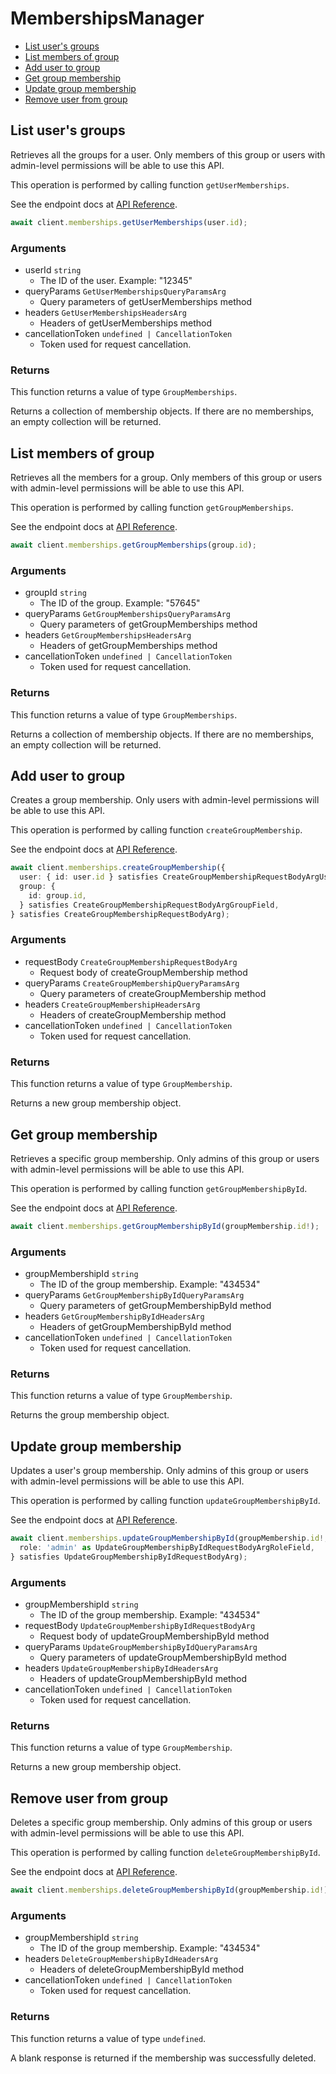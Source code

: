 # MembershipsManager

- [List user's groups](#list-users-groups)
- [List members of group](#list-members-of-group)
- [Add user to group](#add-user-to-group)
- [Get group membership](#get-group-membership)
- [Update group membership](#update-group-membership)
- [Remove user from group](#remove-user-from-group)

## List user's groups

Retrieves all the groups for a user. Only members of this
group or users with admin-level permissions will be able to
use this API.

This operation is performed by calling function `getUserMemberships`.

See the endpoint docs at
[API Reference](https://developer.box.com/reference/get-users-id-memberships/).

<!-- sample get_users_id_memberships -->

```ts
await client.memberships.getUserMemberships(user.id);
```

### Arguments

- userId `string`
  - The ID of the user. Example: "12345"
- queryParams `GetUserMembershipsQueryParamsArg`
  - Query parameters of getUserMemberships method
- headers `GetUserMembershipsHeadersArg`
  - Headers of getUserMemberships method
- cancellationToken `undefined | CancellationToken`
  - Token used for request cancellation.

### Returns

This function returns a value of type `GroupMemberships`.

Returns a collection of membership objects. If there are no
memberships, an empty collection will be returned.

## List members of group

Retrieves all the members for a group. Only members of this
group or users with admin-level permissions will be able to
use this API.

This operation is performed by calling function `getGroupMemberships`.

See the endpoint docs at
[API Reference](https://developer.box.com/reference/get-groups-id-memberships/).

<!-- sample get_groups_id_memberships -->

```ts
await client.memberships.getGroupMemberships(group.id);
```

### Arguments

- groupId `string`
  - The ID of the group. Example: "57645"
- queryParams `GetGroupMembershipsQueryParamsArg`
  - Query parameters of getGroupMemberships method
- headers `GetGroupMembershipsHeadersArg`
  - Headers of getGroupMemberships method
- cancellationToken `undefined | CancellationToken`
  - Token used for request cancellation.

### Returns

This function returns a value of type `GroupMemberships`.

Returns a collection of membership objects. If there are no
memberships, an empty collection will be returned.

## Add user to group

Creates a group membership. Only users with
admin-level permissions will be able to use this API.

This operation is performed by calling function `createGroupMembership`.

See the endpoint docs at
[API Reference](https://developer.box.com/reference/post-group-memberships/).

<!-- sample post_group_memberships -->

```ts
await client.memberships.createGroupMembership({
  user: { id: user.id } satisfies CreateGroupMembershipRequestBodyArgUserField,
  group: {
    id: group.id,
  } satisfies CreateGroupMembershipRequestBodyArgGroupField,
} satisfies CreateGroupMembershipRequestBodyArg);
```

### Arguments

- requestBody `CreateGroupMembershipRequestBodyArg`
  - Request body of createGroupMembership method
- queryParams `CreateGroupMembershipQueryParamsArg`
  - Query parameters of createGroupMembership method
- headers `CreateGroupMembershipHeadersArg`
  - Headers of createGroupMembership method
- cancellationToken `undefined | CancellationToken`
  - Token used for request cancellation.

### Returns

This function returns a value of type `GroupMembership`.

Returns a new group membership object.

## Get group membership

Retrieves a specific group membership. Only admins of this
group or users with admin-level permissions will be able to
use this API.

This operation is performed by calling function `getGroupMembershipById`.

See the endpoint docs at
[API Reference](https://developer.box.com/reference/get-group-memberships-id/).

<!-- sample get_group_memberships_id -->

```ts
await client.memberships.getGroupMembershipById(groupMembership.id!);
```

### Arguments

- groupMembershipId `string`
  - The ID of the group membership. Example: "434534"
- queryParams `GetGroupMembershipByIdQueryParamsArg`
  - Query parameters of getGroupMembershipById method
- headers `GetGroupMembershipByIdHeadersArg`
  - Headers of getGroupMembershipById method
- cancellationToken `undefined | CancellationToken`
  - Token used for request cancellation.

### Returns

This function returns a value of type `GroupMembership`.

Returns the group membership object.

## Update group membership

Updates a user's group membership. Only admins of this
group or users with admin-level permissions will be able to
use this API.

This operation is performed by calling function `updateGroupMembershipById`.

See the endpoint docs at
[API Reference](https://developer.box.com/reference/put-group-memberships-id/).

<!-- sample put_group_memberships_id -->

```ts
await client.memberships.updateGroupMembershipById(groupMembership.id!, {
  role: 'admin' as UpdateGroupMembershipByIdRequestBodyArgRoleField,
} satisfies UpdateGroupMembershipByIdRequestBodyArg);
```

### Arguments

- groupMembershipId `string`
  - The ID of the group membership. Example: "434534"
- requestBody `UpdateGroupMembershipByIdRequestBodyArg`
  - Request body of updateGroupMembershipById method
- queryParams `UpdateGroupMembershipByIdQueryParamsArg`
  - Query parameters of updateGroupMembershipById method
- headers `UpdateGroupMembershipByIdHeadersArg`
  - Headers of updateGroupMembershipById method
- cancellationToken `undefined | CancellationToken`
  - Token used for request cancellation.

### Returns

This function returns a value of type `GroupMembership`.

Returns a new group membership object.

## Remove user from group

Deletes a specific group membership. Only admins of this
group or users with admin-level permissions will be able to
use this API.

This operation is performed by calling function `deleteGroupMembershipById`.

See the endpoint docs at
[API Reference](https://developer.box.com/reference/delete-group-memberships-id/).

<!-- sample delete_group_memberships_id -->

```ts
await client.memberships.deleteGroupMembershipById(groupMembership.id!);
```

### Arguments

- groupMembershipId `string`
  - The ID of the group membership. Example: "434534"
- headers `DeleteGroupMembershipByIdHeadersArg`
  - Headers of deleteGroupMembershipById method
- cancellationToken `undefined | CancellationToken`
  - Token used for request cancellation.

### Returns

This function returns a value of type `undefined`.

A blank response is returned if the membership was
successfully deleted.
